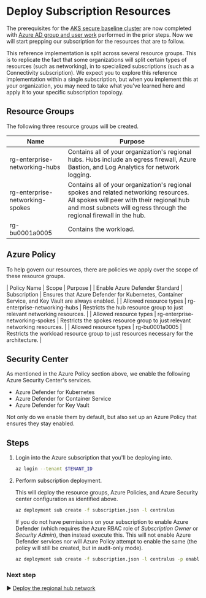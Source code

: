 # Deploy Subscription Resources

The prerequisites for the [AKS secure baseline cluster](./) are now completed with [Azure AD group and user work](./03-aad.md) performed in the prior steps. Now we will start prepping our subscription for the resources that are to follow.

This reference implementation is split across several resource groups. This is to replicate the fact that some organizations will split certain types of resources (such as networking), in to specialized subscriptions (such as a Connectivity subscription). We expect you to explore this reference implementation within a single subscription, but when you implement this at your organization, you may need to take what you've learned here and apply it to your specific subscription topology.

## Resource Groups

The following three resource groups will be created.

| Name                            | Purpose                |
|---------------------------------|------------------------|
| rg-enterprise-networking-hubs   | Contains all of your organization's regional hubs. Hubs include an egress firewall, Azure Bastion, and Log Analytics for network logging. |
| rg-enterprise-networking-spokes | Contains all of your organization's regional spokes and related networking resources. All spokes will peer with their regional hub and most subnets will egress through the regional firewall in the hub. |
| rg-bu0001a0005                  | Contains the workload. |

## Azure Policy

To help govern our resources, there are policies we apply over the scope of these resource groups.

| Policy Name                    | Scope                           | Purpose                                                                                          |
| Enable Azure Defender Standard | Subscription                    | Ensures that Azure Defender for Kubernetes, Container Service, and Key Vault are always enabled. |
| Allowed resource types         | rg-enterprise-networking-hubs   | Restricts the hub resource group to just relevant networking resources.                          |
| Allowed resource types         | rg-enterprise-networking-spokes | Restricts the spokes resource group to just relevant networking resources.                       |
| Allowed resource types         | rg-bu0001a0005                  | Restricts the workload resource group to just resources necessary for the architecture.          |

## Security Center

As mentioned in the Azure Policy section above, we enable the following Azure Security Center's services.

* Azure Defender for Kubernetes
* Azure Defender for Container Service
* Azure Defender for Key Vault

Not only do we enable them by default, but also set up an Azure Policy that ensures they stay enabled.

## Steps

1. Login into the Azure subscription that you'll be deploying into.

   ```bash
   az login --tenant $TENANT_ID
   ```

1. Perform subscription deployment.

   This will deploy the resource groups, Azure Policies, and Azure Security center configuration as identified above.

   ```bash
   az deployment sub create -f subscription.json -l centralus
   ```

   If you do not have permissions on your subscription to enable Azure Defender (which requires the Azure RBAC role of _Subscription Owner_ or _Security Admin_), then instead execute this. This will not enable Azure Defender services nor will Azure Policy attempt to enable the same (the policy will still be created, but in audit-only mode).

   ```bash
   az deployment sub create -f subscription.json -l centralus -p enableAzureDefender=false enforceAzureDefenderAutoDeployPolicies=false
   ```

### Next step

:arrow_forward: [Deploy the regional hub network](./04-networking-hub.md)
